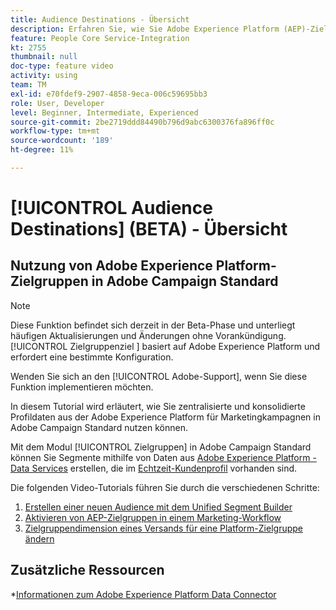 ```yaml
---
title: Audience Destinations - Übersicht
description: Erfahren Sie, wie Sie Adobe Experience Platform (AEP)-Zielgruppen in Adobe Campaign Standard (ACS) nutzen.
feature: People Core Service-Integration
kt: 2755
thumbnail: null
doc-type: feature video
activity: using
team: TM
exl-id: e70fdef9-2907-4858-9eca-006c59695bb3
role: User, Developer
level: Beginner, Intermediate, Experienced
source-git-commit: 2be2719ddd84490b796d9abc6300376fa896ff0c
workflow-type: tm+mt
source-wordcount: '189'
ht-degree: 11%

---
```


# [!UICONTROL Audience Destinations]  (BETA) - Übersicht

## Nutzung von Adobe Experience Platform-Zielgruppen in Adobe Campaign Standard

>[!NOTE]
>
>Diese Funktion befindet sich derzeit in der Beta-Phase und unterliegt häufigen Aktualisierungen und Änderungen ohne Vorankündigung. [!UICONTROL Zielgruppenziel ] basiert auf Adobe Experience Platform und erfordert eine bestimmte Konfiguration.
>
>Wenden Sie sich an den [!UICONTROL Adobe-Support], wenn Sie diese Funktion implementieren möchten.


In diesem Tutorial wird erläutert, wie Sie zentralisierte und konsolidierte Profildaten aus der Adobe Experience Platform für Marketingkampagnen in Adobe Campaign Standard nutzen können.

Mit dem Modul [!UICONTROL Zielgruppen] in Adobe Campaign Standard können Sie Segmente mithilfe von Daten aus [Adobe Experience Platform - Data Services](https://www.adobe.io/apis/experienceplatform/home/services.html) erstellen, die im [Echtzeit-Kundenprofil](https://docs.adobe.com/content/help/en/platform-learn/tutorials/profiles/understanding-the-real-time-customer-profile.html) vorhanden sind.

Die folgenden Video-Tutorials führen Sie durch die verschiedenen Schritte:

1. [Erstellen einer neuen Audience mit dem Unified Segment Builder](/help/profiles-and-audiences/audience-destinations/creating-audiences-using-segment-builder.md)
2. [Aktivieren von AEP-Zielgruppen in einem Marketing-Workflow](/help/profiles-and-audiences/audience-destinations/activating-aep-audiences.md)
3. [Zielgruppendimension eines Versands für eine Platform-Zielgruppe ändern](/help/profiles-and-audiences/audience-destinations/changing-targeting-dimension.md)

## Zusätzliche Ressourcen

*[Informationen zum Adobe Experience Platform Data Connector](/help/administrating/adobe-experience-platform-data-connector/understanding-the-adobe-experience-platform-data-connector.md)
